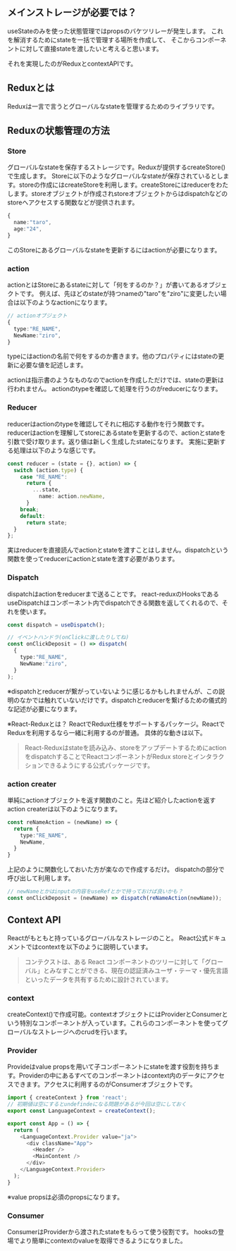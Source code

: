 ## メインストレージが必要では？
useStateのみを使った状態管理ではpropsのバケツリレーが発生します。
これを解消するためにstateを一括で管理する場所を作成して、
そこからコンポーネントに対して直接stateを渡したいと考えると思います。

それを実現したのがReduxとcontextAPIです。

## Reduxとは
Reduxは一言で言うとグローバルなstateを管理するためのライブラリです。

## Reduxの状態管理の方法
### Store
グローバルなstateを保存するストレージです。Reduxが提供するcreateStore()で生成します。
Storeに以下のようなグローバルなstateが保存されているとします。storeの作成にはcreateStoreを利用します。createStoreにはreducerをわたします。storeオブジェクトが作成されstoreオブジェクトからはdispatchなどのstoreへアクセスする関数などが提供されます。
```ts
{
  name:"taro",
  age:"24",
}
```
このStoreにあるグローバルなstateを更新するにはactionが必要になります。

### action
actionとはStoreにあるstateに対して「何をするのか？」が書いてあるオブジェクトです。
例えば、先ほどのstateが持つnameの"taro"を"ziro"に変更したい場合は以下のようなactionになります。
```ts
// actionオブジェクト
{
  type:"RE_NAME",
  NewName:"ziro",
}
```
typeにはactionの名前で何をするのか書きます。他のプロパティにはstateの更新に必要な値を記述します。

actionは指示書のようなものなのでactionを作成しただけでは、stateの更新は行われません。
actionのtypeを確認して処理を行うのがreducerになります。

### Reducer
reducerはactionのtypeを確認してそれに相応する動作を行う関数です。
reducerはactionを理解してstoreにあるstateを更新するので、actionとstateを引数で受け取ります。返り値は新しく生成したstateになります。
実施に更新する処理は以下のような感じです。
```ts
const reducer = (state = {}, action) => {
  switch (action.type) {
    case "RE_NAME":
      return {
        ...state,
	      name: action.newName,
      }
    break;
    default:
      return state;
  }
};
```
実はreducerを直接読んでactionとstateを渡すことはしません。dispatchという関数を使ってreducerにactionとstateを渡す必要があります。

### Dispatch
dispatchはactionをreducerまで送ることです。
react-reduxのHooksであるuseDispatchはコンポーネント内でdispatchできる関数を返してくれるので、それを使います。
```ts
const dispatch = useDispatch();

// イベントハンドラ(onClickに渡したりしてね)
const onClickDeposit = () => dispatch(
  {
    type:"RE_NAME",
    NewName:"ziro",
  }
);
```

※dispatchとreducerが繋がっていないように感じるかもしれませんが、この説明のなかでは触れていないだけです。dispatchとreducerを繋げるための儀式的な記述が必要になります。

※React-Reduxとは？
ReactでRedux仕様をサポートするパッケージ。ReactでReduxを利用するなら一緒に利用するのが普通。
具体的な動きは以下。
>React-Reduxはstateを読み込み、storeをアップデートするためにactionをdispatchすることでReactコンポーネントがRedux storeとインタラクションできるようにする公式パッケージです。

### action creater
単純にactionオブジェクトを返す関数のこと。先ほど紹介したactionを返すaction createrは以下のようになります。
```ts
const reNameAction = (newName) => {
  return {
    type:"RE_NAME",
    NewName,
  }
}
```
上記のように関数化しておいた方が楽なので作成するだけ。
dispatchの部分で呼び出して利用します。
```ts
// newNameとかはinputの内容をuseRefとかで持っておけば良いかも？
const onClickDeposit = (newName) => dispatch(reNameAction(newName));
```

## Context API
Reactがもともと持っているグローバルなストレージのこと。
React公式ドキュメントではcontextを以下のように説明しています。
>コンテクストは、ある React コンポーネントのツリーに対して「グローバル」とみなすことができる、現在の認証済みユーザ・テーマ・優先言語といったデータを共有するために設計されています。

### context
createContext()で作成可能。contextオブジェクトにはProviderとConsumerという特別なコンポーネントが入っています。これらのコンポーネントを使ってグローバルなストレージへのcrudを行います。

### Provider
Provideはvalue propsを用いて子コンポーネントにstateを渡す役割を持ちます。Providerの中にあるすべてのコンポーネントはcontext内のデータにアクセスできます。アクセスに利用するのがConsumerオブジェクトです。
```ts
import { createContext } from 'react';
// 初期値は空にするとundefindeになる問題があるが今回は空にしておく
export const LanguageContext = createContext();
```
```ts
export const App = () => {
  return (
    <LanguageContext.Provider value="ja">
      <div className="App">
        <Header />
        <MainContent />
      </div>
    </LanguageContext.Provider>
  );
}
```

※value propsは必須のpropsになります。

### Consumer
ConsumerはProviderから渡されたstateをもらって使う役割です。
hooksの登場でより簡単にcontextのvalueを取得できるようになりました。
